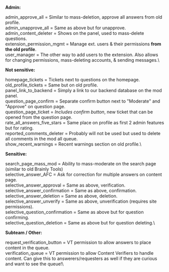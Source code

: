 **Admin:**

admin_approve_all = Similar to mass-deletion, approve all answers from old profile.\
admin_unapprove_all = Same as above but for unapprove.\
admin_content_deleter = Shows on the panel, used to mass-delete questions.\
extension_permission_mgmt = Manage ext. users & their permissions **from the old profile**.\
user_manager = The other way to add users to the extension. Also allows for changing permissions, mass-deleting accounts, & sending messages.\

**Not sensitive:**

homepage_tickets = Tickets next to questions on the homepage.\
old_profile_tickets = Same but on old profile.\
panel_link_to_backend = Simply a link to our backend database on the mod panel.\
question_page_confirm = Separate confirm button next to "Moderate" and "Approve" on question page.\
question_page_ticket = *Includes confirm button*, new ticket that can be opened from the question page.\
rate_all_answers_five_stars = Same place on profile as first 2 admin features but for rating.\
reported_comments_deleter = Probably will not be used but used to delete all comments in the mod all queue.\
show_recent_warnings = Recent warnings section on old profile.\


**Sensitive:**

search_page_mass_mod = Ability to mass-moderate on the search page (similar to old Brainly Tools)\
selective_answer_AFC = Ask for correction for multiple answers on content page.\
selective_answer_approval = Same as above, verification.\
selective_answer_confirmation = Same as above, confirmation.\
selective_answer_deletion = Same as above, deletion.\
selective_answer_unverify = Same as above, unverification (requires site permissions).\
selective_question_confirmation = Same as above but for question confirming.\
selective_question_deletion = Same as above but for question deleting.\



**Subteam / Other:**

request_verification_button = VT permission to allow answers to place content in the queue.\
verification_queue = VT permission to allow Content Verifiers to handle content. Can give this to answerers/requesters as well if they are curious and want to see the queue!\

